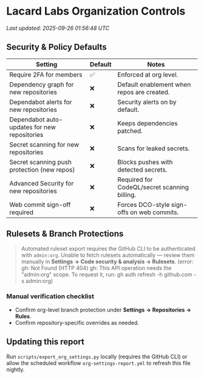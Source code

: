 # Lacard Labs Organization Controls

_Last updated: 2025-09-26 01:56:48 UTC_

## Security & Policy Defaults

| Setting | Default | Notes |
| --- | --- | --- |
| Require 2FA for members | ✅ | Enforced at org level. |
| Dependency graph for new repositories | ❌ | Default enablement when repos are created. |
| Dependabot alerts for new repositories | ❌ | Security alerts on by default. |
| Dependabot auto-updates for new repositories | ❌ | Keeps dependencies patched. |
| Secret scanning for new repositories | ❌ | Scans for leaked secrets. |
| Secret scanning push protection (new repos) | ❌ | Blocks pushes with detected secrets. |
| Advanced Security for new repositories | ❌ | Required for CodeQL/secret scanning billing. |
| Web commit sign-off required | ❌ | Forces DCO-style sign-offs on web commits. |

## Rulesets & Branch Protections

> Automated ruleset export requires the GitHub CLI to be authenticated with `admin:org`. Unable to fetch rulesets automatically — review them manually in **Settings → Code security & analysis → Rulesets**. (error: gh: Not Found (HTTP 404)
gh: This API operation needs the "admin:org" scope. To request it, run:  gh auth refresh -h github.com -s admin:org)

### Manual verification checklist
- Confirm org-level branch protection under **Settings → Repositories → Rules**.
- Confirm repository-specific overrides as needed.

## Updating this report

Run `scripts/export_org_settings.py` locally (requires the GitHub CLI) or allow the scheduled workflow `org-settings-report.yml` to refresh this file nightly.

